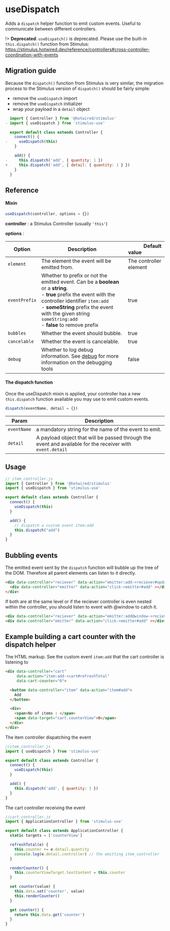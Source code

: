 # useDispatch

Adds a `dispatch` helper function to emit custom events. Useful to communicate between different controllers.


!> **Deprecated**: `useDispatch()` is deprecated. Please use the built-in `this.dispatch()` function from Stimulus: https://stimulus.hotwired.dev/reference/controllers#cross-controller-coordination-with-events

## Migration guide

Because the `dispatch()` function from Stimulus is very similar, the migration process to the Stimulus version of `dispatch()` should be fairly simple:
- remove the `useDispatch` import
- remove the  `useDispatch` initializer
- wrap your payload in a `detail` object

```js
  import { Controller } from '@hotwired/stimulus'
- import { useDispatch } from 'stimulus-use'

  export default class extends Controller {
    connect() {
-     useDispatch(this)
    }

    add() {
-     this.dispatch('add', { quantity: 1 })
+     this.dispatch('add', { detail: { quantity: 1 } })
    }
  }
```

## Reference

#### Mixin

```js
useDispatch(controller, options = {})
```

**controller** : a Stimulus Controller (usually `'this'`)

**options** :

| Option| Description |&nbsp; &nbsp; &nbsp; &nbsp; &nbsp; &nbsp;Default value&nbsp; &nbsp; &nbsp; &nbsp; &nbsp; &nbsp; &nbsp; &nbsp;|
|-----------------------|-------------|---------------------|
| `element` | The element the event will be emitted from.| The controller element|
| `eventPrefix` | Whether to prefix or not the emitted event. Can be a **boolean** or a **string**.<br>- **true** prefix the event with the controller identifier `item:add` <br>- **someString** prefix the event with the given string `someString:add` <br>- **false** to remove prefix  |true|
| `bubbles` | Whether the event should bubble.| true|
| `cancelable` | Whether the event is cancelable.| true|
| `debug` | Whether to log debug information. See [debug](debug.md) for more information on the debugging tools| false|





#### The dispatch function
Once the useDispatch mixin is applied, your controller has a new `this.dispatch` function available you may use to emit custom events.

```js
dispatch(eventName, detail = {})
```
| Param| Description |
|-----------------------|-------------|
| `eventName` | a mandatory string for the name of the event to emit.|
| `detail` | A payload object that will be passed through the event and available for the receiver with `event.detail` |

## Usage

```js
// item_controller.js
import { Controller } from '@hotwired/stimulus'
import { useDispatch } from 'stimulus-use'

export default class extends Controller {
  connect() {
    useDispatch(this)
  }

  add() {
    // dispatch a custom event item:add
    this.dispatch("add")
  }
}
```

## Bubbling events

The emitted event sent by the `dispatch` function will bubble up the tree of the DOM.
Therefore all parent elements can listen to it directly.

```html
<div data-controller="reciever" data-action="emitter:add->reciever#update">
  <div data-controller="emitter" data-action="click->emitter#add" ></div>
</div>
```

If both are at the same level or if the reciever controller is even nested within the controller, you should listen to event with @window to catch it.

```html
<div data-controller="reciever" data-action="emitter:add@window->reciever#update"></div>
<div data-controller="emitter" data-action="click->emitter#add" ></div>
```

## Example building a cart counter with the dispatch helper

The HTML markup. See the custom event `item:add` that the cart controller is listening to

```html
<div data-controller="cart"
     data-action="item:add->cart#refreshTotal"
     data-cart-counter="0">

  <button data-controller="item" data-action="item#add">
    Add
  </button>

  <div>
    <span>No of items : </span>
    <span data-target="cart.counterView">0</span>
  </div>
</div>
```

The item controller dispatching the event

```js
//item_controller.js
import { useDispatch } from 'stimulus-use'

export default class extends Controller {
  connect() {
    useDispatch(this)
  }

  add() {
    this.dispatch('add', { quantity: 1 })
  }
}
```

The cart controller receiving the event

```js
//cart_controller.js
import { ApplicationController } from 'stimulus-use'

export default class extends ApplicationController {
  static targets = ['counterView']

  refreshTotal(e) {
    this.counter += e.detail.quantity
    console.log(e.detail.controller) // the emitting item_controller
  }

  renderCounter() {
    this.counterViewTarget.textContent = this.counter
  }

  set counter(value) {
    this.data.set('counter', value)
    this.renderCounter()
  }

  get counter() {
    return this.data.get('counter')
  }
}
```
